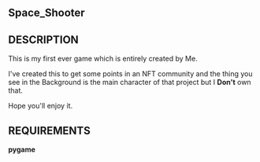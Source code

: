## Space_Shooter

## DESCRIPTION

This is my first ever game which is entirely created by Me.

I've created this to get some points in an NFT community and the thing you see in the Background is the main character of that project but I **Don't** own that. 

Hope you'll enjoy it.

## REQUIREMENTS

**pygame** 